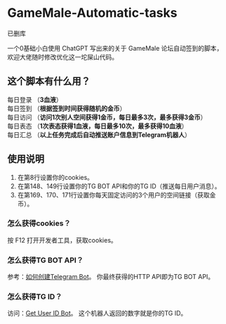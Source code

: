# GameMale-Automatic-tasks

已删库

一个0基础小白使用 ChatGPT 写出来的关于 GameMale 论坛自动签到的脚本，欢迎大佬随时修改优化这一坨屎山代码。

## 这个脚本有什么用？

每日登录 （**3血液**）  
每日签到 （**根据签到时间获得随机的金币**）  
每日访问 （**访问1次别人空间获得1金币，每日最多3次，最多获得3金币**）  
每日表态 （**1次表态获得1血液，每日最多10次，最多获得10血液**）  
每日汇总 （**以上任务完成后自动推送账户信息到Telegram机器人**）


## 使用说明

1. 在第8行设置你的cookies。
2. 在第148、149行设置你的TG BOT API和你的TG ID（推送每日用户消息）。
3. 在第169、170、171行设置你每天固定访问的3个用户的空间链接（获取金币）。

### 怎么获得cookies？

按 F12 打开开发者工具，获取cookies。

### 怎么获得TG BOT API？

参考：[如何创建Telegram Bot](https://tastones.com/stackoverflow/telegram-bot/getting-started-with-telegram-bot/create_a_bot_with_the_botfather/)。
你最终获得的HTTP API即为TG BOT API。

### 怎么获得TG ID？

访问：[Get User ID Bot](https://t.me/getuseridabstract_bot)。
这个机器人返回的数字就是你的TG ID。
